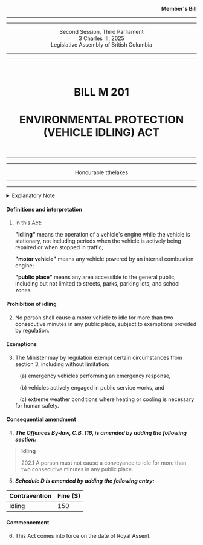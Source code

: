 <div align="right">

**Member's Bill**

</div>

<div align="center">

<hr />
<hr />

Second Session, Third Parliament<br />
3 Charles III, 2025<br />
Legislative Assembly of British Columbia

<hr />
<hr />

<br />

<h1>BILL M 201</h1>
<h1>ENVIRONMENTAL PROTECTION (VEHICLE IDLING) ACT</h1>

<br />

<hr />
<hr />

Honourable tthelakes

<hr />
<hr />

</div>

<details>
<summary>Explanatory Note</summary><blockquote>
This Bill aims to reduce air and noise pollution by prohibiting the unnecessary idling of motor vehicles in public places.</blockquote>
</details>

#### Definitions and interpretation

1. In this Act:

   **"idling"** means the operation of a vehicle's engine while the vehicle is stationary, not including periods when the vehicle is actively being repaired or when stopped in traffic;

   **"motor vehicle"** means any vehicle powered by an internal combustion engine;

   **"public place"** means any area accessible to the general public, including but not limited to streets, parks, parking lots, and school zones.

#### Prohibition of idling

2. No person shall cause a motor vehicle to idle for more than two consecutive minutes in any public place, subject to exemptions provided by regulation.

#### Exemptions

3. The Minister may by regulation exempt certain circumstances from section 3, including without limitation:

   &nbsp;&nbsp;&nbsp;(a) emergency vehicles performing an emergency response,

   &nbsp;&nbsp;&nbsp;(b) vehicles actively engaged in public service works, and

   &nbsp;&nbsp;&nbsp;(c) extreme weather conditions where heating or cooling is necessary for human safety.

#### Consequential amendment

4. <strong><i>The Offences By-law, C.B. 116, is amended by adding the following section:</strong></i>
> **Idling**
>
> 202.1 A person must not cause a conveyance to idle for more than two consecutive minutes in any public place.

5. <strong><i>Schedule D is amended by adding the following entry:</strong></i>
<div align="center">
  <table>
    <thead><tr>
      <th>Contravention</th>
      <th>Fine ($)</th>
    </tr></thead>
    <tbody><tr>
      <td>Idling</td>
      <td>150</td>
    </tbody></tr>
  </table>
</div>

#### Commencement

6. This Act comes into force on the date of Royal Assent.
